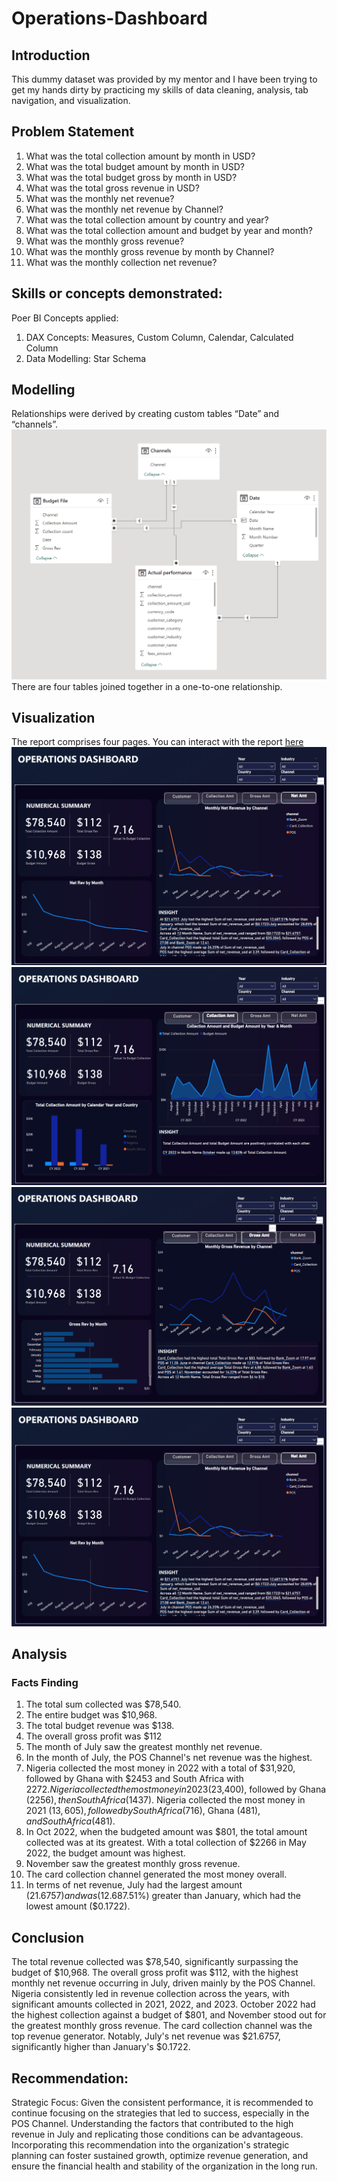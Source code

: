 # Operations-Dashboard

## Introduction
This dummy dataset was provided by my mentor and I have been trying to get my hands dirty by practicing my skills of data cleaning, analysis, tab navigation, and visualization.

## Problem Statement
1.	What was the total collection amount by month in USD?
2.	What was the total budget amount by month in USD?
3.	What was the total budget gross by month in USD?
4.	What was the total gross revenue in USD?
5.	What was the monthly net revenue? 
6.	What was the monthly net revenue by Channel?
7.	What was the total collection amount by country and year?
8.	What was the total collection amount and budget by year and month?
9.	What was the monthly gross revenue?
10.	What was the monthly gross revenue by month by Channel?
11.	What was the monthly collection net revenue?
## Skills or concepts demonstrated:

Poer BI Concepts applied:
1.	DAX Concepts: Measures, Custom Column, Calendar, Calculated Column
2.	Data Modelling: Star Schema

## Modelling
Relationships were derived by creating custom tables “Date” and “channels”.
![](https://github.com/voyeleye/Operations-Dashboard/blob/main/Data%20Modelling%20Pix.png)
There are four tables joined together in a one-to-one relationship.

## Visualization
The report comprises four pages. You can interact with the report [here](https://app.powerbi.com/groups/me/reports/e0a94700-3e37-4832-855c-01c214e984d8/ReportSection?experience=power-bi)
![](https://github.com/voyeleye/Operations-Dashboard/blob/main/Operations%20Dashboard%201.png)
![](https://github.com/voyeleye/Operations-Dashboard/blob/main/Operations%20Dashboard%202.png)
![](https://github.com/voyeleye/Operations-Dashboard/blob/main/Operations%20Dashboard%203.png)
![](https://github.com/voyeleye/Operations-Dashboard/blob/main/Operations%20Dashboard%204.png)
## Analysis

### Facts Finding
1.	The total sum collected was $78,540.
2.	The entire budget was $10,968.
3.	The total budget revenue was $138.
4.	The overall gross profit was $112
5.	The month of July saw the greatest monthly net revenue.
6.	In the month of July, the POS Channel's net revenue was the highest.
7.	Nigeria collected the most money in 2022 with a total of $31,920, followed by Ghana with $2453 and South Africa with $2272. Nigeria collected the most money in 2023 ($23,400), followed by Ghana ($2256), then South Africa ($1437). Nigeria collected the most money in 2021 ($13,605), followed by South Africa ($716), Ghana ($481), and South Africa ($481).
8.	In Oct 2022, when the budgeted amount was $801, the total amount collected was at its greatest. With a total collection of $2266 in May 2022, the budget amount was highest.
9.	November saw the greatest monthly gross revenue.
10.	The card collection channel generated the most money overall.
11.	In terms of net revenue, July had the largest amount ($21.6757) and was ($12.687.51%) greater than January, which had the lowest amount ($0.1722).


## Conclusion
The total revenue collected was $78,540, significantly surpassing the budget of $10,968. The overall gross profit was $112, with the highest monthly net revenue occurring in July, driven mainly by the POS Channel. Nigeria consistently led in revenue collection across the years, with significant amounts collected in 2021, 2022, and 2023. October 2022 had the highest collection against a budget of $801, and November stood out for the greatest monthly gross revenue. The card collection channel was the top revenue generator. Notably, July's net revenue was $21.6757, significantly higher than January's $0.1722.

## Recommendation:
Strategic Focus: Given the consistent performance, it is recommended to continue focusing on the strategies that led to success, especially in the POS Channel. Understanding the factors that contributed to the high revenue in July and replicating those conditions can be advantageous. Incorporating this recommendation into the organization's strategic planning can foster sustained growth, optimize revenue generation, and ensure the financial health and stability of the organization in the long run.


